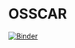 # OSSCAR

[![Binder](https://mybinder.org/badge_logo.svg)](https://mybinder.org/v2/gh/dou-du/OSSCAR/master/app)
